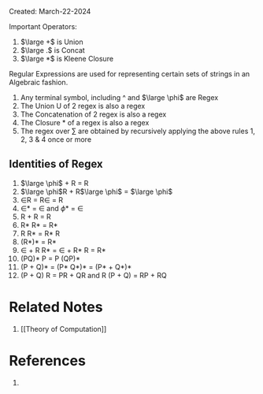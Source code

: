 Created: March-22-2024

Important Operators:

1. $\large +$ is Union
2. $\large .$ is Concat
3. $\large *$ is Kleene Closure

Regular Expressions are used for representing certain sets of strings in an Algebraic fashion.

1. Any terminal symbol, including ^ and $\large \phi$ are Regex
2. The Union U of 2 regex is also a regex
3. The Concatenation of 2 regex is also a regex
4. The Closure * of a regex is also a regex
5. The regex over $\sum$ are obtained by recursively applying the above rules 1, 2, 3 & 4 once or more
## Identities of Regex

1. $\large \phi$ + R = R
2. $\large \phi$R + R$\large \phi$ = $\large \phi$
3. $\in$R = R$\in$ = R
4. $\in$* = $\in$ and $\phi$* = $\in$
5. R + R = R
6. R* R* = R*
7. R R* = R* R
8. (R*)* = R*
9. $\in$ + R R* = $\in$ + R* R = R*
10. (PQ)* P = P (QP)*
11. (P + Q)* = (P* Q*)* = (P* + Q*)*
12. (P + Q) R = PR + QR and R (P + Q) = RP + RQ

# Related Notes

1. [[Theory of Computation]]
# References

1. 